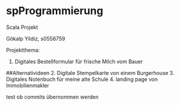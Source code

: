 # spProgrammierung
Scala Projekt

Gökalp Yildiz, s0556759

Projektthema:

1. Digitales Bestellformular für frische Milch vom Bauer

##Alternativideen
2. Digitale Stempelkarte von einem Burgerhouse
3. Digitales Notenbuch für meine alte Schule
4. landing page von Immobilienmakler

test ob commits übernommen werden

